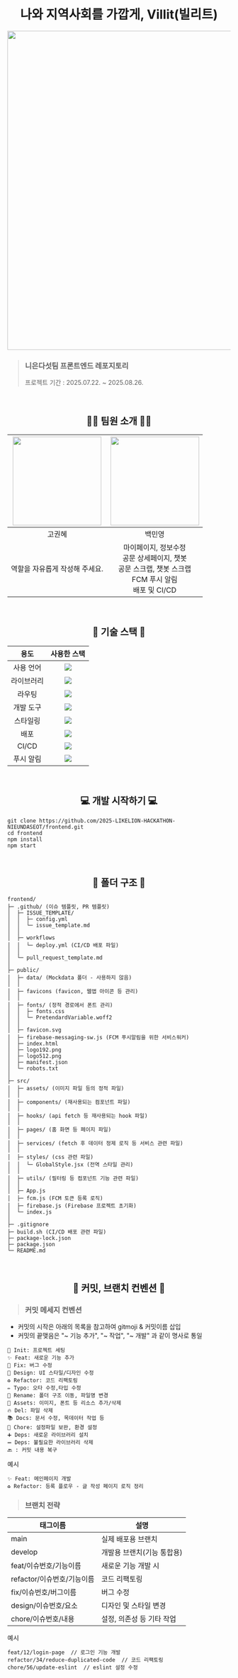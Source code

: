 # <div align="center"> 나와 지역사회를 가깝게, Villit(빌리트) </div>
<div align="center">
  <img width="1280" height="720" alt="image" src="https://github.com/user-attachments/assets/8a614ecc-99c7-41e3-b68e-8b12150cc6be" />
</div>

> ### 니은다섯팀 프론트엔드 레포지토리
> 프로젝트 기간 : 2025.07.22. ~ 2025.08.26.

<br/>

 ## <div align="center">🙋‍♀️ 팀원 소개 🙋‍♀️</div>
<table align="center">
  <thead>
    <tr>
      <th>
        <a href="https://github.com/gogogo386">
          <img src="https://avatars.githubusercontent.com/u/165040142?v=4" width="200" />
        </a>
      </th>
      <th>
        <a href="https://github.com/zer0p01nt">
          <img src="https://avatars.githubusercontent.com/u/189887138?v=4" width="200" />
        </a>
      </th>
    </tr>
  </thead>
  <tbody>
    <tr>
      <td align="center">고권혜</td>
      <td align="center">백민영</td>
    </tr>
    <tr>
      <td align="center">역할을 자유롭게 작성해 주세요.</td>
      <td align="center">
        <div>마이페이지, 정보수정</div>
        <div>공문 상세페이지, 챗봇</div>
        <div>공문 스크랩, 챗봇 스크랩</div>
        <div>FCM 푸시 알림</div>
        <div>배포 및 CI/CD</div>
      </td>
    </tr>
  </tbody>
</table>

<br/>

 ## <div align="center">🔧 기술 스택 🔧</div>

<table align="center">
  <thead>
    <tr>
      <th>
        용도
      </th>
      <th>
        사용한 스택
      </th>
    </tr>
  </thead>
  <tbody>
    <tr>
      <td align="center">사용 언어</td>
      <td align="center">
        <img src="https://img.shields.io/badge/JavaScript-F7DF1E?style=for-the-badge&logo=JavaScript&logoColor=white">
      </td>
    </tr>
    <tr>
      <td align="center">라이브러리</td>
      <td align="center">
        <img src="https://img.shields.io/badge/React-61DAFB?style=for-the-badge&logo=React&logoColor=white">
      </td>
    </tr>
    <tr>
      <td align="center">라우팅</td>
      <td align="center">
        <img src="https://img.shields.io/badge/reactrouter-CA4245?style=for-the-badge&logo=reactrouter&logoColor=white">
      </td>
    </tr>
    <tr>
      <td align="center">개발 도구</td>
      <td align="center">
        <img src="https://img.shields.io/badge/createreactapp-09D3AC?style=for-the-badge&logo=createreactapp&logoColor=white">
      </td>
    </tr>
    <tr>
      <td align="center">스타일링</td>
      <td align="center">
        <img src="https://img.shields.io/badge/StyledComponents-DB7093?style=for-the-badge&logo=styledcomponents&logoColor=white"/>
      </td>
    </tr>
    <tr>
      <td align="center">배포</td>
      <td align="center">
        <img src="https://img.shields.io/badge/vercel-000000?style=for-the-badge&logo=vercel&logoColor=white">
      </td>
    </tr>
    <tr>
      <td align="center">CI/CD</td>
      <td align="center">
        <img src="https://img.shields.io/badge/githubactions-2088FF?style=for-the-badge&logo=githubactions&logoColor=white">
      </td>
    </tr>
    <tr>
      <td align="center">푸시 알림</td>
      <td align="center">
        <img src="https://img.shields.io/badge/firebase-DD2C00?style=for-the-badge&logo=firebase&logoColor=white">
      </td>
    </tr>
  </tbody>
</table>

<br/>

 ## <div align="center">💻 개발 시작하기 💻</div>
```
git clone https://github.com/2025-LIKELION-HACKATHON-NIEUNDASEOT/frontend.git
cd frontend
npm install
npm start
```

<br/>

 ## <div align="center">📁 폴더 구조 📁</div>
```
frontend/
├─ .github/ (이슈 템플릿, PR 템플릿)
│  ├─ ISSUE_TEMPLATE/
│  │  ├─ config.yml
│  │  └─ issue_template.md
│  │
│  ├─ workflows
│  │  └─ deploy.yml (CI/CD 배포 파일)
│  │
│  └─ pull_request_template.md
│                
├─ public/
│  ├─ data/ (Mockdata 폴더 - 사용하지 않음)
│  │
│  ├─ favicons (favicon, 웹앱 아이콘 등 관리)
│  │      
│  ├─ fonts/ (정적 경로에서 폰트 관리)
│  │  ├─ fonts.css
│  │  └─ PretendardVariable.woff2
│  │
│  ├─ favicon.svg
│  ├─ firebase-messaging-sw.js (FCM 푸시알림을 위한 서비스워커)                  
│  ├─ index.html  
│  ├─ logo192.png
│  ├─ logo512.png
│  ├─ manifest.json
│  └─ robots.txt             
│
├─ src/
│  ├─ assets/ (이미지 파일 등의 정적 파일)        
│  │
│  ├─ components/ (재사용되는 컴포넌트 파일)        
│  │
│  ├─ hooks/ (api fetch 등 재사용되는 hook 파일)               
│  │
│  ├─ pages/ (홈 화면 등 페이지 파일)             
│  │
│  ├─ services/ (fetch 후 데이터 정제 로직 등 서비스 관련 파일)         
│  │
│  ├─ styles/ (css 관련 파일)
│  │  └─ GlobalStyle.jsx (전역 스타일 관리)           
│  │
│  ├─ utils/ (필터링 등 컴포넌트 기능 관련 파일)
│  │
│  ├─ App.js            
│  ├─ fcm.js (FCM 토큰 등록 로직)
│  ├─ firebase.js (Firebase 프로젝트 초기화)
│  └─ index.js          
│
├─ .gitignore
├─ build.sh (CI/CD 배포 관련 파일)
├─ package-lock.json                  
├─ package.json
└─ README.md
```

<br />

 ## <div align="center">📃 커밋, 브랜치 컨벤션 📃</div>


> ### 커밋 메세지 컨벤션
- 커밋의 시작은 아래의 목록을 참고하여 gitmoji & 커밋이름 삽입
- 커밋의 끝맺음은 "~ 기능 추가", "~ 작업", "~ 개발" 과 같이 명사로 통일
```
🎉 Init: 프로젝트 세팅
✨ Feat: 새로운 기능 추가
🐛 Fix: 버그 수정
🎨 Design: UI 스타일/디자인 수정
♻️ Refactor: 코드 리팩토링
✏️ Typo: 오타 수정,타입 수정
🚚 Rename: 폴더 구조 이동, 파일명 변경
🍱 Assets: 이미지, 폰트 등 리소스 추가/삭제
🔥 Del: 파일 삭제
📚 Docs: 문서 수정, 목데이터 작업 등
🔧 Chore: 설정파일 보완, 환경 설정
➕ Deps: 새로운 라이브러리 설치
➖ Deps: 불필요한 라이브러리 삭제
🔙 : 커밋 내용 복구
```
예시
```
✨ Feat: 메인페이지 개발
♻️ Refactor: 등록 플로우 - 글 작성 페이지 로직 정리
```


> ### 브랜치 전략
|태그이름|설명|
|--------|-------|
|main|실제 배포용 브랜치|
|develop|개발용 브랜치(기능 통합용)|
|feat/이슈번호/기능이름|새로운 기능 개발 시|
|refactor/이슈번호/기능이름|코드 리팩토링|
|fix/이슈번호/버그이름|버그 수정|
|design/이슈번호/요소|디자인 및 스타일 변경|
|chore/이슈번호/내용|설정, 의존성 등 기타 작업|

예시
```
feat/12/login-page  // 로그인 기능 개발
refactor/34/reduce-duplicated-code  // 코드 리팩토링
chore/56/update-eslint  // eslint 설정 수정
```
